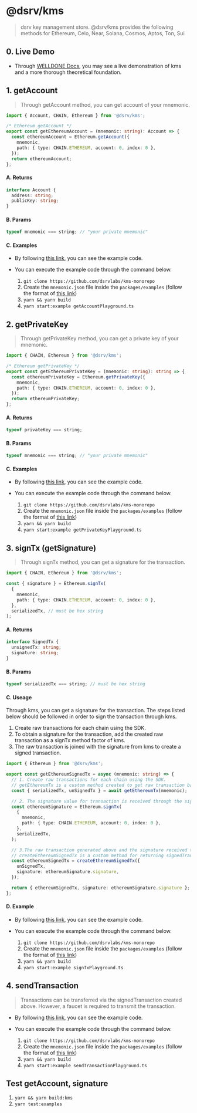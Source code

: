 # @dsrv/kms

> dsrv key management store. @dsrv/kms provides the following methods for Ethereum, Celo, Near, Solana, Cosmos, Aptos, Ton, Sui

## 0. Live Demo

- Through [WELLDONE Docs](https://docs.welldonestudio.io/tutorials/kms/), you may see a live demonstration of kms and a more thorough theoretical foundation.

## 1. getAccount

> Through getAccount method, you can get account of your mnemonic.

```typescript
import { Account, CHAIN, Ethereum } from '@dsrv/kms';

/* Ethereum getAccount */
export const getEthereumAccount = (mnemonic: string): Account => {
  const ethereumAccount = Ethereum.getAccount({
    mnemonic,
    path: { type: CHAIN.ETHEREUM, account: 0, index: 0 },
  });
  return ethereumAccount;
};
```

#### A. Returns

```typescript
interface Account {
  address: string;
  publicKey: string;
}
```

#### B. Params

```typescript
typeof mnemonic === string; // "your private mnemonic"
```

#### C. Examples

- By following [this link](https://github.com/dsrvlabs/kms-monorepo/blob/develop/packages/examples/utils/getAccount/getAccount.ts), you can see the example code.
- You can execute the example code through the command below.

  1. `git clone https://github.com/dsrvlabs/kms-monorepo`
  2. Create the `mnemonic.json` file inside the `packages/examples` (follow the format of [this link](https://github.com/dsrvlabs/kms-monorepo/blob/develop/packages/examples/mnemonic.example.json))
  3. `yarn && yarn build`
  4. `yarn start:example getAccountPlayground.ts`

## 2. getPrivateKey

> Through getPrivateKey method, you can get a private key of your mnemonic.

```typescript
import { CHAIN, Ethereum } from '@dsrv/kms';

/* Ethereum getPrivateKey */
export const getEthereumPrivateKey = (mnemonic: string): string => {
  const ethereumPrivateKey = Ethereum.getPrivateKey({
    mnemonic,
    path: { type: CHAIN.ETHEREUM, account: 0, index: 0 },
  });
  return ethereumPrivateKey;
};
```

#### A. Returns

```typescript
typeof privateKey === string;
```

#### B. Params

```typescript
typeof mnemonic === string; // "your private mnemonic"
```

#### C. Examples

- By following [this link](https://github.com/dsrvlabs/kms-monorepo/blob/develop/packages/examples/utils/getPrivateKey/getPrivateKey.ts), you can see the example code.
- You can execute the example code through the command below.

  1. `git clone https://github.com/dsrvlabs/kms-monorepo`
  2. Create the `mnemonic.json` file inside the `packages/examples` (follow the format of [this link](https://github.com/dsrvlabs/kms-monorepo/blob/develop/packages/examples/mnemonic.example.json))
  3. `yarn && yarn build`
  4. `yarn start:example getPrivateKeyPlayground.ts`

## 3. signTx (getSignature)

> Through signTx method, you can get a signature for the transaction.

```typescript
import { CHAIN, Ethereum } from '@dsrv/kms';

const { signature } = Ethereum.signTx(
  {
    mnemonic,
    path: { type: CHAIN.ETHEREUM, account: 0, index: 0 },
  },
  serializedTx, // must be hex string
);
```

#### A. Returns

```typescript
interface SignedTx {
  unsignedTx: string;
  signature: string;
}
```

#### B. Params

```typescript
typeof serializedTx === string; // must be hex string
```

#### C. Useage

Through kms, you can get a signature for the transaction. The steps listed below should be followed in order to sign the transaction through kms.

1. Create raw transactions for each chain using the SDK.
2. To obtain a signature for the transaction, add the created raw transaction as a signTx method factor of kms.
3. The raw transaction is joined with the signature from kms to create a signed transaction.

```typescript
import { Ethereum } from '@dsrv/kms';

export const getEthereumSignedTx = async (mnemonic: string) => {
  // 1. Create raw transactions for each chain using the SDK.
  // getEthereumTx is a custom method created to get raw transaction back.
  const { serializedTx, unSignedTx } = await getEthereumTx(mnemonic);

  // 2. The signature value for transaction is received through the signTx method of kms.
  const ethereumSignature = Ethereum.signTx(
    {
      mnemonic,
      path: { type: CHAIN.ETHEREUM, account: 0, index: 0 },
    },
    serializedTx,
  );

  // 3.The raw transaction generated above and the signature received through kms are combined to create a signed transaction.
  // createEthereumSignedTx is a custom method for returning signedTransaction by combining signature and raw transaction.
  const ethereumSignedTx = createEthereumSignedTx({
    unSignedTx,
    signature: ethereumSignature.signature,
  });

  return { ethereumSignedTx, signature: ethereumSignature.signature };
};
```

#### D. Example

- By following [this link](https://github.com/dsrvlabs/kms-monorepo/blob/develop/packages/examples/utils/signTx/signTransaction.ts), you can see the example code.
- You can execute the example code through the command below.

  1. `git clone https://github.com/dsrvlabs/kms-monorepo`
  2. Create the `mnemonic.json` file inside the `packages/examples` (follow the format of [this link](https://github.com/dsrvlabs/kms-monorepo/blob/develop/packages/examples/mnemonic.example.json))
  3. `yarn && yarn build`
  4. `yarn start:example signTxPlayground.ts`

## 4. sendTransaction

> Transactions can be transferred via the signedTransaction created above. However, a faucet is required to transmit the transaction.

- By following [this link](https://github.com/dsrvlabs/kms-monorepo/blob/develop/packages/examples/sendTransactionPlayground.ts), you can see the example code.
- You can execute the example code through the command below.

  1. `git clone https://github.com/dsrvlabs/kms-monorepo`
  2. Create the `mnemonic.json` file inside the `packages/examples` (follow the format of [this link](https://github.com/dsrvlabs/kms-monorepo/blob/develop/packages/examples/mnemonic.example.json))
  3. `yarn && yarn build`
  4. `yarn start:example sendTransactionPlayground.ts`

## Test getAccount, signature

1. `yarn && yarn build:kms`
2. `yarn test:examples`
